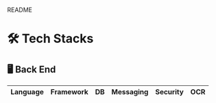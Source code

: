 README

# 🛠 Tech Stacks
## 🖥 Back End
|Language|Framework|DB|Messaging|Security|OCR|
|-------|--------|---|----|-----|----|
